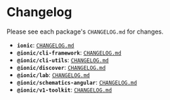 # Changelog

Please see each package's `CHANGELOG.md` for changes.

* **`ionic`**: [`CHANGELOG.md`](https://github.com/ionic-team/ionic-cli/blob/develop/packages/ionic/CHANGELOG.md)
* **`@ionic/cli-framework`**: [`CHANGELOG.md`](https://github.com/ionic-team/ionic-cli/blob/develop/packages/%40ionic/cli-framework/CHANGELOG.md)
* **`@ionic/cli-utils`**: [`CHANGELOG.md`](https://github.com/ionic-team/ionic-cli/blob/develop/packages/%40ionic/cli-utils/CHANGELOG.md)
* **`@ionic/discover`**: [`CHANGELOG.md`](https://github.com/ionic-team/ionic-cli/blob/develop/packages/%40ionic/discover/CHANGELOG.md)
* **`@ionic/lab`**: [`CHANGELOG.md`](https://github.com/ionic-team/ionic-cli/blob/develop/packages/%40ionic/lab/CHANGELOG.md)
* **`@ionic/schematics-angular`**: [`CHANGELOG.md`](https://github.com/ionic-team/ionic-cli/blob/develop/packages/%40ionic/schematics-angular/CHANGELOG.md)
* **`@ionic/v1-toolkit`**: [`CHANGELOG.md`](https://github.com/ionic-team/ionic-cli/blob/develop/packages/%40ionic/v1-toolkit/CHANGELOG.md)
